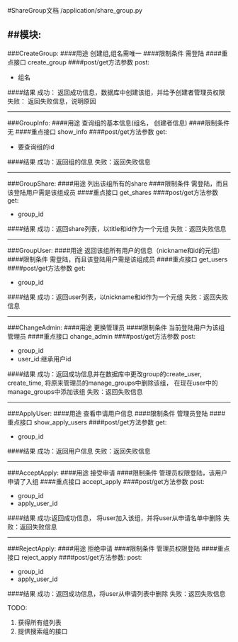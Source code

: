 #ShareGroup文档
/application/share_group.py

##模块:
---
###CreateGroup:
####用途
创建组,组名需唯一
####限制条件
需登陆
####重点接口
create_group
####post/get方法参数
post:

- 组名

####结果
成功： 返回成功信息，数据库中创建该组，并给予创建者管理员权限
失败： 返回失败信息，说明原因

---
###GroupInfo:
####用途
查询组的基本信息(组名， 创建者信息)
####限制条件
无
####重点接口
show_info
####post/get方法参数
get:

- 要查询组的id

####结果
成功：返回组的信息
失败：返回失败信息

---
###GroupShare:
####用途
列出该组所有的share
####限制条件
需登陆，而且该登陆用户需是该组成员
####重点接口
get_shares
####post/get方法参数
get:

- group_id

####结果
成功：返回share列表，以title和id作为一个元组
失败：返回失败信息

---
###GroupUser:
####用途
返回该组所有用户的信息（nickname和id的元组）
####限制条件
需登陆，而且该登陆用户需是该组成员
####重点接口
get_users
####post/get方法参数
get:

- group_id

####结果
成功：返回user列表，以nickname和id作为一个元组
失败：返回失败信息

---
###ChangeAdmin:
####用途
更换管理员
####限制条件
当前登陆用户为该组管理员
####重点接口
change_admin
####post/get方法参数
post:

- group_id
- user_id:继承用户id

####结果
成功：返回成功信息并在数据库中更改group的create_user, create_time, 将原来管理员的manage_groups中删除该组，
     在现在user中的manage_groups中添加该组
失败：返回失败信息

---
###ApplyUser:
####用途
查看申请用户信息
####限制条件
管理员登陆
####重点接口
show_apply_users
####post/get方法参数
get:

- group_id

####结果
成功：返回用户信息
失败：返回失败信息

---
###AcceptApply:
####用途
接受申请
####限制条件
管理员权限登陆，该用户申请了入组
####重点接口
accept_apply
####post/get方法参数
post:

- group_id
- apply_user_id

####结果
成功:返回成功信息， 将user加入该组，并将user从申请名单中删除
失败：返回失败信息

---
###RejectApply:
####用途
拒绝申请
####限制条件
管理员权限登陆
####重点接口
reject_apply
####post/get方法参数:
post:

- group_id
- apply_user_id

####结果
成功：返回成功信息，将user从申请列表中删除
失败：返回失败信息

TODO:

1. 获得所有组列表
2. 提供搜索组的接口
